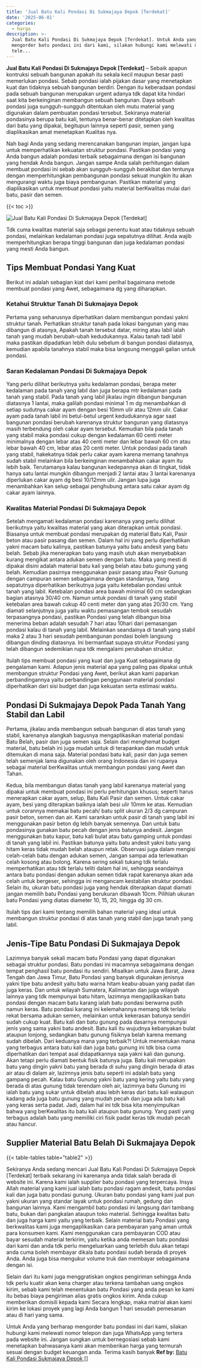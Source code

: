 ```yaml
---
title: 'Jual Batu Kali Pondasi Di Sukmajaya Depok [Terdekat]'
date: '2025-06-01'
categories:
  - harga
description: >-
  Jual Batu Kali Pondasi Di Sukmajaya Depok [Terdekat]. Untuk Anda yang berharap
  mengorder batu pondasi ini dari kami, silakan hubungi kami melewati nomor
  tele...
---
```


**Jual Batu Kali Pondasi Di Sukmajaya Depok \[Terdekat\]** – Sebaik apapun kontruksi sebuah bangunan apakah itu sekala kecil maupun besar pasti memerlukan pondasi. Sebab pondasi ialah pijakan dasar yang menetapkan kuat dan tidaknya sebuah bangunan berdiri. Dengan itu keberadaan pondasi pada sebuah bangunan merupakan urgent adanya tdk dapat kita hindari saat kita berkeinginan membangun sebuah bangunan. Daya sebuah pondasi juga sungguh-sungguh ditentukan oleh mutu material yang digunakan dalam pembuatan pondasi tersebut. Sekiranya material pondasinya berupa batu kali, tentunya benar-benar ditetapkan oleh kwalitas dari batu yang dipakai, begitupun lainnya seperti pasir, semen yang diaplikasikan amat menetapkan Kualitas nya.

Nah bagi Anda yang sedang merencanakan bangunan impian, jangan lupa untuk memperhatikan kekuatan struktur pondasi. Pastikan pondasi yang Anda bangun adalah pondasi terbaik sebagaimana dengan isi bangunan yang hendak Anda bangun. Jangan sampe Anda salah perhitungan dalam membuat pondasi ini sebab akan sungguh-sungguh berakibat dan tentunya dengan memperhitungkan pembangunan pondasi sekuat mungkin itu akan mengurangi waktu juga biaya pembangunan. Pastikan material yang diaplikasikan untuk membuat pondasi yaitu material berKwalitas mulai dari batu, pasir dan semen.

{{< toc >}}

![Jual Batu Kali Pondasi Di Sukmajaya Depok [Terdekat]](/images/jual-batu-kali-22.png)

Tdk cuma kwalitas material saja sebagai penentu kuat atau tidaknya sebuah pondasi, melainkan kedalaman pondasi juga sepatutnya dilihat. Anda wajib memperhitungkan berapa tinggi bangunan dan juga kedalaman pondasi yang mesti Anda bangun.

## Tips Membuat Pondasi Yang Kuat

Berikut ini adalah sebagian kiat dari kami perihal bagaimana metode membuat pondasi yang Awet, sebagaimana dg yang diharapkan.

### Ketahui Struktur Tanah Di Sukmajaya Depok

Pertama yang seharusnya diperhatikan dalam membangun pondasi yakni struktur tanah. Perhatikan struktur tanah pada lokasi bangunan yang mau dibangun di atasnya, Apakah tanah tersebut datar, miring atau labil ialah tanah yang mudah berubah-ubah kedudukannya. Kalau tanah tadi labil maka pastikan dipadatkan lebih dulu sebelum di bangun pondasi diatasnya, kemudian apabila tanahnya stabil maka bisa langsung menggali galian untuk pondasi.

### Saran Kedalaman Pondasi Di Sukmajaya Depok

Yang perlu dilihat berikutnya yaitu kedalaman pondasi, berapa meter kedalaman pada tanah yang labil dan juga berapa mtr kedalaman pada tanah yang stabil. Pada tanah yang labil jikalau ingin dibangun bangunan diatasnya 1 lantai, maka galilah pondasi minimal 1 m dg menambahkan di setiap sudutnya cakar ayam dengan besi 10mm ulir atau 12mm ulir. Cakar ayam pada tanah labil ini betul-betul urgent kedudukannya agar saat bangunan pondasi berubah karenanya struktur bangunan yang diatasnya masih terbendung oleh cakar ayam tersebut. Kemudian bila pada tanah yang stabil maka pondasi cukup dengan kedalaman 60 centi meter minimalnya dengan lebar atas 40 centi meter dan lebar bawah 60 cm atau lebar bawah 40 cm, lebar atas 20 centi meter. Untuk pondasi pada tanah yang stabil, hakekatnya tidak perlu cakar ayam karena memang tanahnya sudah stabil melainkan bila berkeinginan menambahkan cakar ayam itu lebih baik. Terutamanya kalau bangunan kedepannya akan di tingkat, tidak hanya satu lantai mungkin dibangun menjadi 2 lantai atau 3 lantai karenanya diperlukan cakar ayam dg besi 10/12mm ulir. Jangan lupa juga menambahkan kan selup sebagai penghubung antara satu cakar ayam dg cakar ayam lainnya.

### Kwalitas Material Pondasi Di Sukmajaya Depok

Setelah mengamati kedalaman pondasi karenanya yang perlu dilihat berikutnya yaitu kwalitas material yang akan diterapkan untuk pondasi. Biasanya untuk membuat pondasi merupakan dg material Batu Kali, Pasir beton atau pasir pasang dan semen. Dalam hal ini yang perlu diperhatikan yakni macam batu kalinya, pastikan batunya yaitu batu andesit yang batu belah. Sebab jika menerapkan batu yang masih utuh akan menyebabkan kurang mengikat antara adukan semen dengan batu. Maka yang mesti di dipakai disini adalah material batu kali yang belah atau batu gunung yang belah. Kemudian pasirnya menggunakan pasir pasang atau Pasir Gunung dengan campuran semen sebagaimana dengan standarnya, Yang sepatutnya diperhatikan berikutnya juga yaitu ketebalan pondasi untuk tanah yang labil. Ketebalan pondasi area bawah minimal 60 cm sedangkan bagian atasnya 30/40 cm. Namun untuk pondasi di tanah yang stabil ketebalan area bawah cukup 40 centi meter dan yang atas 20/30 cm. Yang diamati selanjutnya juga yaitu waktu pemasangan tembok sesudah terpasangnya pondasi, pastikan Pondasi yang telah dibangun bisa menerima beban adalah sesudah 7 hari atau 10hari dari pemasangan pondasi kalau di tanah yang labil. Melainkan seandainya di tanah yang stabil maka 2 atau 3 hari sesudah pembangunan pondasi boleh langsung dibangun dinding diatasnya. Ini bermanfaat supaya struktur Pondasi yang telah dibangun sedemikian rupa tdk mengalami perubahan struktur.

Itulah tips membuat pondasi yang kuat dan juga Kuat sebagaimana dg pengalaman kami. Adapun jenis material apa yang paling pas dipakai untuk membangun struktur Pondasi yang Awet, berikut akan kami paparkan perbandingannya yaitu perbandingan penggunaan material pondasi diperhatikan dari sisi budget dan juga kekuatan serta estimasi waktu.

## Pondasi Di Sukmajaya Depok Pada Tanah Yang Stabil dan Labil

Pertama, jikalau anda membangun sebuah bangunan di atas tanah yang stabil, karenanya alangkah bagusnya mengaplikasikan material pondasi Batu Belah, pasir dan juga semen saja. Selain dari menghemat budget material, batu belah ini juga mudah untuk di terapankan dan mudah untuk ditemukan di mana saja. Material pondasi batu kali, pasir dan juga semen telah semenjak lama digunakan oleh orang Indonesia dan ini rupanya sebagai material berKwalitas untuk membangun pondasi yang Awet dan Tahan.

Kedua, bila membangun diatas tanah yang labil karenanya material yang dipakai untuk membuat pondasi ini perlu perhitungan khusus; seperti harus menerapkan cakar ayam, selup, Batu Kali Pasir dan semen. Untuk cakar ayam, besi yang diterapkan baiknya ialah besi ulir 10mm ke atas. Kemudian untuk corannya memakai batu pecah/ batu split ukuran 2/3 dg campuran pasir beton, semen dan air. Kami sarankan untuk pasir di tanah yang labil ini menggunakan pasir beton dg lebih banyak semennya. Dan untuk batu pondasinya gunakan batu pecah dengan jenis batunya andesit. Jangan menggunakan batu kapur, batu kali bulat atau batu gamping untuk pondasi di tanah yang labil ini. Pastikan batunya yaitu batu andesit yakni batu yang hitam keras tidak mudah belah ataupun retak. Observasi juga dalam mengisi celah-celah batu dengan adukan semen, Jangan sampai ada terlewatkan celah kosong atau bolong. Karena sering sekali tukang tdk terlalu memperhatikan atau tdk terlalu teliti dalam hal ini, sehingga seandainya antara batu pondasi dengan adukan semen tidak rapat karenanya akan ada celah untuk bergeser, sehingga ini mengancam kestabilan struktur pondasi. Selain itu, ukuran batu pondasi juga yang hendak diterapkan dapat diamati jangan memilih batu Pondasi yang berukuran dibawah 10cm. Pilihlah ukuran batu Pondasi yang diatas diameter 10, 15, 20, hingga dg 30 cm.

Itulah tips dari kami tentang memilih bahan material yang ideal untuk membangun struktur pondasi di atas tanah yang stabil dan juga tanah yang labil.

## Jenis-Tipe Batu Pondasi Di Sukmajaya Depok

Lazimnya banyak sekali macam batu Pondasi yang dapat digunakan sebagai struktur pondasi. Batu pondasi ini macamnya sebagaimana dengan tempat penghasil batu pondasi itu sendiri. Misalkan untuk Jawa Barat, Jawa Tengah dan Jawa Timur, Batu Pondasi yang banyak digunakan jenisnya yakni tipe batu andesit yaitu batu warna hitam keabu-abuan yang padat dan juga keras. Dan untuk wilayah Sumatera, Kalimantan dan juga wilayah lainnya yang tdk mempunyai batu hitam, lazimnya mengaplikasikan batu pondasi dengan macam batu karang ialah batu pondasi berwarna putih namun keras. Batu pondasi karang ini kelemahannya memang tdk terlalu rekat bersama adukan semen, melainkan untuk kekerasan batunya sendiri sudah cukup kuat. Batu kali dan batu gunung pada dasarnya mempunyai jenis yang sama yakni batu andesit. Batu kali itu wujudnya kebanyakan bulat ataupun lonjong, sedangkan batu gunung fisiknya belah karena memang sudah dibelah. Dari keduanya mana yang terbaik?! Untuk menentukan mana yang terbagus antara batu kali dan juga batu gunung ini tdk bisa cuma diperhatikan dari tempat asal didapatkannya saja yakni kali dan gunung. Akan tetapi perlu diamati bentuk fisik batunya juga. Batu kali merupakan batu yang dingin yakni batu yang berada di suhu yang dingin berada di atas air atau di dalam air, lazimnya jenis batu seperti ini adalah batu yang gampang pecah. Kalau batu Gunung yakni batu yang kering yaitu batu yang berada di atas gunung tidak terendam oleh air, lazimnya batu Gunung ini ialah batu yang sukar untuk dibelah atau lebih keras dari batu kali walaupun kadang ada juga batu gunung yang mudah pecah dan juga ada batu kali yang keras serta padat. Jadi, dalam hal ini tdk bisa kita menyimpulkan bahwa yang berKwalitas itu batu kali ataupun batu gunung. Yang pasti yang terbagus adalah batu yang memiliki ciri fisik padat keras tdk mudah pecah atau hancur.

## Supplier Material Batu Belah Di Sukmajaya Depok

{{< table-tables table="table2" >}}

Sekiranya Anda sedang mencari Jual Batu Kali Pondasi Di Sukmajaya Depok \[Terdekat\] terbaik sekarang ini karenanya anda tidak salah berada di website ini. Karena kami ialah supplier batu pondasi yang terpercaya. Insya Allah material yang kami jual ialah batu pondasi ragam andesit, batu pondasi kali dan juga batu pondasi gunung. Ukuran batu pondasi yang kami jual pun yakni ukuran yang standar layak untuk pondasi rumah, gedung dan bangunan lainnya. Kami mengambil batu pondasi ini langsung dari tambang batu, bukan dari pangkalan ataupun toko material. Sehingga kwalitas batu dan juga harga kami yaitu yang terbaik. Selain material batu Pondasi yang berkwalitas kami juga mengaplikasikan cara pembayaran yang aman untuk para konsumen kami. Kami menggunakan cara pembayaran COD atau bayar sesudah material terkirim, yaitu ketika anda memesan batu pondasi dari kami dan anda tdk perlu mengeluarkan uang terlebih dulu akan tetapi anda cuma boleh membayar dikala batu pondasi sudah berada di proyek Anda. Anda juga bisa mengukur volume truk dan membayar sebagaimana dengan isi.

Selain dari itu kami juga menggratiskan ongkos pengiriman sehingga Anda tdk perlu kuatir akan kena charger atau terkena tambahan uang ongkos kirim, sebab kami telah menentukan batu Pondasi yang anda pesan ke kami itu bebas biaya pengiriman alias gratis ongkos kirim. Anda cukup memberikan domisili kepada kami Secara lengkap, maka matrial akan kami kirim ke lokasi proyek yang lagi Anda bangun 1 hari sesudah pemesanan atau di hari yang sama.

Untuk Anda yang berharap mengorder batu pondasi ini dari kami, silakan hubungi kami melewati nomor telepon dan juga WhatsApp yang tertera pada website ini. Jangan sungkan untuk bernegosiasi sebab kami menetapkan bahwasanya kami akan memberikan harga yang termurah sesuai dengan budget keuangan anda. Terima kasih banyak
**Ref by:** [Batu Kali Pondasi Sukmajaya Depok []](https://id.wikipedia.org/wiki/Batu)
